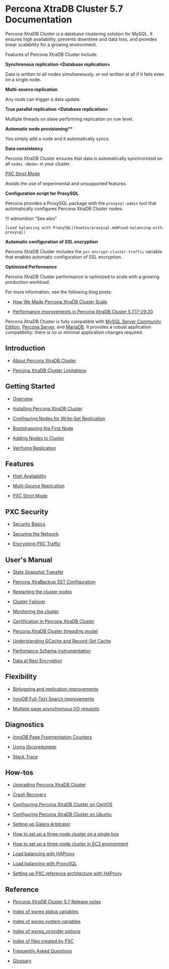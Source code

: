 # Percona XtraDB Cluster 5.7 Documentation

Percona XtraDB Cluster is a database clustering solution for MySQL.
It ensures high availability, prevents downtime and data loss,
and provides linear scalability for a growing environment.

Features of Percona XtraDB Cluster include:

**Synchronous replication &#60;Database replication&#62;**

Data is written to all nodes simultaneously, or not written at all if it fails even on a single node.

**Multi-source replication**

Any node can trigger a data update.

**True parallel replication &#60;Database replication&#62;**

Multiple threads on slave performing replication on row level.

**Automatic node provisioning&#42;&#42;**

You simply add a node and it automatically syncs.

**Data consistency**

Percona XtraDB Cluster ensures that data is automatically synchronized on all `nodes <Node>` in your cluster.

[PXC Strict Mode](features/pxc-strict-mode.md#pxc-strict-mode)

Avoids the use of experimental and unsupported features.

**Configuration script for ProxySQL**

Percona provides a ProxySQL package with the `proxysql-admin`
tool that automatically configures Percona XtraDB Cluster nodes.

!!! admonition "See also"

    [Load balancing with ProxySQL](howtos/proxysql.md#load-balancing-with-proxysql) 

**Automatic configuration of SSL encryption**

Percona XtraDB Cluster includes the `pxc-encrypt-cluster-traffic` variable that enables automatic configuration of SSL encryption.

**Optimized Performance**

Percona XtraDB Cluster performance is optimized to scale with a growing production workload.

For more information, see the following blog posts:

 * [How We Made Percona XtraDB Cluster Scale](https://www.percona.com/blog/2017/04/19/how-we-made-percona-xtradb-cluster-scale/)

 * [Performance improvements in Percona XtraDB Cluster 5.7.17-29.20](https://www.percona.com/blog/2017/04/19/performance-improvements-percona-xtradb-cluster-5-7-17/)

Percona XtraDB Cluster is fully compatible with [MySQL Server Community Edition](https://www.percona.com/doc/percona-xtradb-cluster/8.0/index.html), [Percona Server](https://www.percona.com/software/mysql-database/percona-server), and [MariaDB](https://www.mariadb.com/). It provides a robust application compatibility: there is no or minimal application changes required.

## Introduction


* [About Percona XtraDB Cluster](intro.md)


* [Percona XtraDB Cluster Limitations](limitation.md)


## Getting Started


* [Overview](overview.md)


* [Installing Percona XtraDB Cluster](install/index.md)


* [Configuring Nodes for Write-Set Replication](configure.md)


* [Bootstrapping the First Node](bootstrap.md)


* [Adding Nodes to Cluster](add-node.md)


* [Verifying Replication](verify.md)


## Features


* [High Availability](features/highavailability.md)


* [Multi-Source Replication](features/multimaster-replication.md)


* [PXC Strict Mode](features/pxc-strict-mode.md)


## PXC Security


* [Security Basics](security/index.md)


* [Securing the Network](security/secure-network.md)


* [Encrypting PXC Traffic](security/encrypt-traffic.md)


## User's Manual


* [State Snapshot Transfer](manual/state_snapshot_transfer.md)


* [Percona XtraBackup SST Configuration](manual/xtrabackup_sst.md)


* [Restarting the cluster nodes](manual/restarting_nodes.md)


* [Cluster Failover](manual/failover.md)


* [Monitoring the cluster](manual/monitoring.md)


* [Certification in Percona XtraDB Cluster](manual/certification.md)


* [Percona XtraDB Cluster threading model](manual/threading_model.md)


* [Understanding GCache and Record-Set Cache](manual/gcache_record-set_cache_difference.md)


* [Perfomance Schema Instrumentation](manual/performance_schema_instrumentation.md)


* [Data at Rest Encryption](management/data_at_rest_encryption.md)


## Flexibility


* [Binlogging and replication improvements](flexibility/binlogging_replication_improvements.md)


* [InnoDB Full-Text Search improvements](flexibility/innodb_fts_improvements.md)


* [Multiple page asynchronous I/O requests](performance/aio_page_requests.md)


## Diagnostics


* [*InnoDB* Page Fragmentation Counters](diagnostics/innodb_fragmentation_count.md)


* [Using libcoredumper](diagnostics/libcoredumper.md)


* [Stack Trace](diagnostics/stacktrace.md)


## How-tos


* [Upgrading Percona XtraDB Cluster](howtos/upgrade_guide.md)


* [Crash Recovery](howtos/crash-recovery.md)


* [Configuring Percona XtraDB Cluster on CentOS](howtos/centos_howto.md)


* [Configuring Percona XtraDB Cluster on Ubuntu](howtos/ubuntu_howto.md)


* [Setting up Galera Arbitrator](howtos/garbd_howto.md)


* [How to set up a three-node cluster on a single box](howtos/singlebox.md)


* [How to set up a three-node cluster in EC2 environment](howtos/3nodesec2.md)


* [Load balancing with HAProxy](howtos/haproxy.md)


* [Load balancing with ProxySQL](howtos/proxysql.md)


* [Setting up PXC reference architecture with HAProxy](howtos/virt_sandbox.md)


## Reference


* [*Percona XtraDB Cluster* 5.7 Release notes](release-notes/release-notes_index.md)


* [Index of wsrep status variables](wsrep-status-index.md)


* [Index of wsrep system variables](wsrep-system-index.md)


* [Index of wsrep_provider options](wsrep-provider-index.md)


* [Index of files created by PXC](wsrep-files-index.md)


* [Frequently Asked Questions](faq.md)


* [Glossary](glossary.md)

